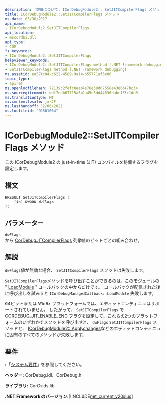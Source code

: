 ```yaml
---
description: '詳細について: ICorDebugModule2:: SetJITCompilerFlags メソッド'
title: ICorDebugModule2::SetJITCompilerFlags メソッド
ms.date: 03/30/2017
api_name:
- ICorDebugModule2.SetJITCompilerFlags
api_location:
- mscordbi.dll
api_type:
- COM
f1_keywords:
- ICorDebugModule2::SetJITCompilerFlags
helpviewer_keywords:
- ICorDebugModule2::SetJITCompilerFlags method [.NET Framework debugging]
- SetJITCompilerFlags method [.NET Framework debugging]
ms.assetid: ea574c84-c622-4589-9a14-b55771af5e06
topic_type:
- apiref
ms.openlocfilehash: 72139c2fefc0eab7e76e38d07558e4386b47bc34
ms.sourcegitcommit: ddf7edb67715a5b9a45e3dd44536dabc153c1de0
ms.translationtype: MT
ms.contentlocale: ja-JP
ms.lasthandoff: 02/06/2021
ms.locfileid: "99801064"
---
```

# <a name="icordebugmodule2setjitcompilerflags-method"></a>ICorDebugModule2::SetJITCompilerFlags メソッド

この ICorDebugModule2 の just-in-time (JIT) コンパイルを制御するフラグを設定します。  
  
## <a name="syntax"></a>構文  
  
```cpp  
HRESULT SetJITCompilerFlags (  
    [in] DWORD dwFlags  
);  
```  
  
## <a name="parameters"></a>パラメーター  

 `dwFlags`  
 から [CorDebugJITCompilerFlags](cordebugjitcompilerflags-enumeration.md) 列挙値のビットごとの組み合わせ。  
  
## <a name="remarks"></a>解説  

 `dwFlags`値が無効な場合、 `SetJITCompilerFlags` メソッドは失敗します。  
  
 `SetJITCompilerFlags`メソッドを呼び出すことができるのは、このモジュールの " [LoadModule](icordebugmanagedcallback-loadmodule-method.md) " コールバックの中からだけです。 コールバックが配信された後に呼び出しを試みると `ICorDebugManagedCallback::LoadModule` 失敗します。  
  
 64ビットまたは Win9x プラットフォームでは、エディットコンティニュはサポートされていません。 したがって、 `SetJITCompilerFlags` で CORDEBUG_JIT_ENABLE_ENC フラグを設定して、これらの2つのプラットフォームのいずれかでメソッドを呼び出すと、 `dwFlags` `SetJITCompilerFlags` メソッドと、 [ICorDebugModule2:: Applychanges](icordebugmodule2-applychanges-method.md)などのエディットコンティニュに固有のすべてのメソッドが失敗します。  
  
## <a name="requirements"></a>要件  

 **:**「[システム要件](../../get-started/system-requirements.md)」を参照してください。  
  
 **ヘッダー:** CorDebug.idl、CorDebug.h  
  
 **ライブラリ:** CorGuids.lib  
  
 **.NET Framework のバージョン:**[!INCLUDE[net_current_v20plus](../../../../includes/net-current-v20plus-md.md)]
